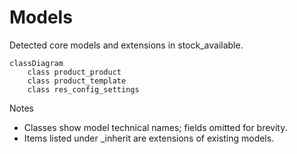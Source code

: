 # Models

Detected core models and extensions in stock_available.

```mermaid
classDiagram
    class product_product
    class product_template
    class res_config_settings
```

Notes
- Classes show model technical names; fields omitted for brevity.
- Items listed under _inherit are extensions of existing models.
